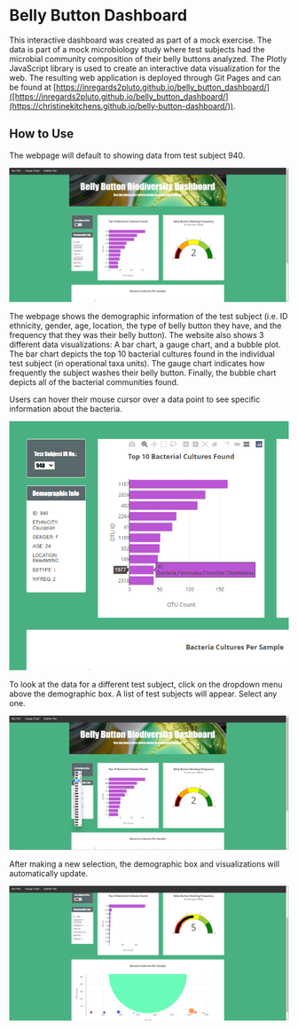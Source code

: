 # Belly Button Dashboard
This interactive dashboard was created as part of a mock exercise. The data is part of a mock microbiology study where test subjects had the microbial community composition of their belly buttons analyzed. The Plotly JavaScript library is used to create an interactive data visualization for the web. The resulting web application is deployed through Git Pages and can be found at [https://inregards2pluto.github.io/belly_button_dashboard/]([https://inregards2pluto.github.io/belly_button_dashboard/](https://christinekitchens.github.io/belly-button-dashboard/)).

## How to Use
The webpage will default to showing data from test subject 940.

![Default webpage](./images/how_to_1.png)

The webpage shows the demographic information of the test subject (i.e. ID ethnicity, gender, age, location, the type of belly button they have, and the frequency that they was their belly button). The website also shows 3 different data visualizations: A bar chart, a gauge chart, and a bubble plot. The bar chart depicts the top 10 bacterial cultures found in the individual test subject (in operational taxa units). The gauge chart indicates how frequently the subject washes their belly button. Finally, the bubble chart depicts all of the bacterial communities found.

Users can hover their mouse cursor over a data point to see specific information about the bacteria.

![Example hover box over a data point](./images/how_to_4.png/)

To look at the data for a different test subject, click on the dropdown menu above the demographic box. A list of test subjects will appear. Select any one.

![Dropdown example](./images/how_to_2.png)

After making a new selection, the demographic box and visualizations will automatically update.

![Updated webpage](./images/how_to_3.png)

